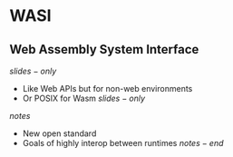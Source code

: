 # WASI
## Web Assembly System Interface
$slides-only$
- Like Web APIs but for non-web environments
- Or POSIX for Wasm
$slides-only$

$notes$
- New open standard
- Goals of highly interop between runtimes
$notes-end$